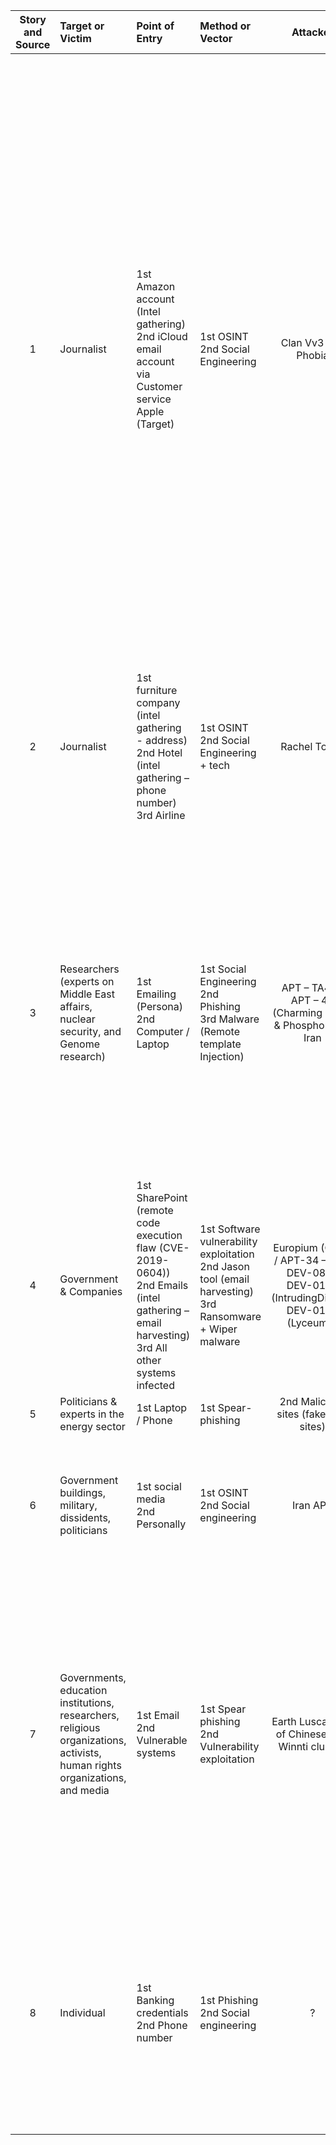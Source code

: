| Story and Source | Target or Victim | Point of Entry | Method or Vector |     Attacker     |      Motive      |               Root Cause                |                  Mitigation                     | Summary |
| :--------------: | :-------------- | :------------ | :--------------- | :--------------: | :--------------: | :-------------------------------------: | :-------------------------------------------- | ------- |
| 1 | Journalist | 1st Amazon account (Intel gathering)<br>2nd iCloud email account via Customer service Apple (Target) | 1st OSINT<br>2nd Social Engineering | Clan Vv3 and Phobia | Hacktivism | 1st Personal info on the web<br>2nd Weak security validation platforms via telephone<br>3rd Lack of MFA on GMAIL | 1st Hide / remove home address<br>2nd Stronger customer service security validations<br>3rd Enable MFA wherever possible | 1. Attacker found personal website link on Twitter profile<br>2. Found Gmail address<br>3. Tried Google recovery and was shown alternate email (obscured) address connected to AppleID<br>4. Found home address via Whois (website owner info)<br>5. Called Amazon, added fake credit card<br>6. Called Amazon again, gave personal details + fake cc. Added new email<br>7. got into Amazon account, found last 4 digits of real credit card<br>8. Called Apple with personal info & real 4 digits of CC |
| 2 | Journalist | 1st furniture company (intel gathering - address)<br>2nd Hotel (intel gathering – phone number)<br>3rd Airline | 1st OSINT<br>2nd Social Engineering + tech | Rachel Tobac | Ethical | 1st + 2nd Weak security validation via telephone | 1st less personal information on social media<br>2nd increase phone security measure wherever possible | 1. Attacker found 2 pieces of information on social media<br>2. Called Furniture company to gather intel<br>3. Called Hotel to gather intel<br>4. Called Airline to change seats |
| 3 | Researchers (experts on Middle East affairs, nuclear security, and Genome research) | 1st Emailing (Persona)<br>2nd Computer / Laptop | 1st Social Engineering<br>2nd Phishing<br>3rd Malware (Remote template Injection) | APT – TA453<br>APT – 42 (Charming Kitten & Phosphorus) – Iran | Cyber Espionage | 1st Unvalidated Persona<br>2nd Opening malicious link | 1st Check persona’s before replying<br>2nd Do not open links that have not been checked or don’t open at all | 1. Attacker sends email with attractive story including persona’s<br>2. Attacker receives reply and sends follow-up message containing malicious link<br>3. File uses “remote template injection” running 3 macros and sends intel.<br>4. Scripts create hole for future attacks |
| 4 | Government & Companies | 1st SharePoint (remote code execution flaw (CVE-2019-0604))<br>2nd Emails (intel gathering – email harvesting)<br>3rd All other systems infected | 1st Software vulnerability exploitation<br>2nd Jason tool (email harvesting)<br>3rd Ransomware + Wiper malware | Europium (OilRig / APT-34 – Iran)<br>DEV-0842<br>DEV-0166 (IntrudingDivisor)<br>DEV-0133 (Lyceum)<
| 5 | Politicians & experts in the energy sector | 1st Laptop / Phone | 1st Spear-phishing | 2nd Malicious sites (fake new sites) | Chinese APT | Cyber espionage | 1st Unvalidated Persona’s | 2nd Opening malicious links | 1st Check persona’s <br> 2nd Do not open links from unknown persona’s <br> 1. Attacker sends phishing email with malicious link <br> 2. Victim opens link <br> 3. Fake website installs malware |
| 6 | Government buildings, military, dissidents, politicians | 1st social media <br> 2nd Personally | 1st OSINT <br> 2nd Social engineering | Iran APT | Cyber espionage | 1st Unvalidated social channels <br> 2nd No background checks | 1st Validate channels <br> 2nd Perform background checks and validate Persona’s | 1. Attacker contacts via social media <br> 2. Moves onto Chat apps <br> 3. Pays, seduces, and recruits target for spying |
| 7 | Governments, education institutions, researchers, religious organizations, activists, human rights organizations, and media | 1st Email <br> 2nd Vulnerable systems | 1st Spear phishing <br> 2nd Vulnerability exploitation | Earth Lusca (Part of Chinese APT Winnti cluster) | Cybercrime, espionage | 1st Unvalidated emails and opening unsafe links <br> 2nd Unpatched systems | 1st Validate senders and do not open links <br> 2nd Update / patch systems | “Earth Lusca's intrusion routes are facilitated by spear-phishing and watering hole attacks, while also leveraging vulnerabilities in public-facing applications, such as Microsoft Exchange ProxyShell and Oracle GlassFish Server exploits, as an attack vector.” |
| 8 |Individual | 1st Banking credentials <br> 2nd Phone number | 1st Phishing <br> 2nd Social engineering | ? | Cyber crime | 1st Unvalidated emails and opening unsafe links <br> 2nd Unvalidated persona on the phone | 1st Check URL in the phishing email next to sender (spoofing) <br> 2nd Hang up on fake callers, call the customer service of the bank directly | 1. Attackers send phishing email from DHL <br> 2. Victim opens and makes a payment, passed credentials <br> 3. Attackers call victim and use social engineering to transfer the rest of the money |
